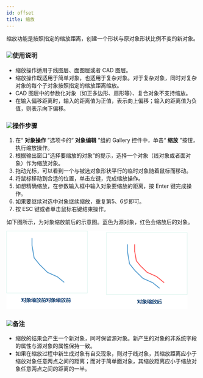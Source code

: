 ```yaml
---
id: offset
title: 缩放  
---  
```

缩放功能是按照指定的缩放距离，创建一个形状与原对象形状比例不变的新对象。

### ![](../../../img/read.gif)使用说明

  * 缩放操作适用于线图层、面图层或者 CAD 图层。
  * 缩放操作既适用于简单对象，也适用于复杂对象。对于复杂对象，同时对复杂对象的每个子对象按照指定的缩放距离缩放。
  * CAD 图层中的参数化对象（如正多边形、扇形等）、复合对象不支持缩放。
  * 在输入偏移距离时，输入的距离值为正值，表示向上偏移；输入的距离值为负值，则表示向下偏移。

### ![](../../../img/read.gif)操作步骤

  1. 在“ **对象操作** ”选项卡的“ **对象编辑** ”组的 Gallery 控件中，单击“ **缩放** ”按钮，执行缩放操作。
  2. 根据输出窗口“选择要缩放的对象”的提示，选择一个对象（线对象或者面对象）作为缩放对象。
  3. 拖动光标，可以看到一个与被选对象形状平行的临时对象随着鼠标而移动。
  4. 将鼠标移动到合适的位置，单击左键，完成缩放操作。
  5. 如想精确缩放，在参数输入框中输入对象要缩放的距离，按 Enter 键完成操作。
  6. 如果要继续对选中对象继续缩放，重复第5、6步即可。
  7. 按 ESC 键或者单击鼠标右键结束操作。

如下图所示，为对象缩放前后的示意图。蓝色为源对象，红色会缩放后的对象。

![](img/moving1.png) 
  
### ![](../../../img/note.png)备注

  * 缩放的结果会产生一个新对象，同时保留源对象。新产生的对象的非系统字段的属性与源对象的属性保持一致。
  * 如果在缩放过程中新生成对象有自交现象，则对于线对象，其缩放距离应小于缩放对象任意两点之间的距离；而对于简单面对象，其缩放距离应小于缩放对象任意两点之间的距离的一半。

